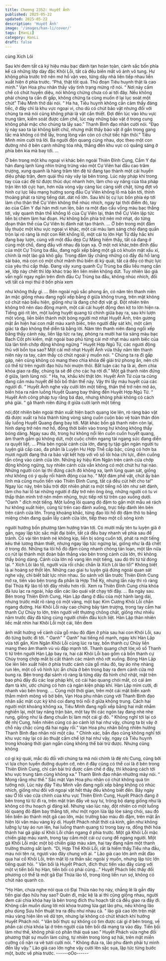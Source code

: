 ```yaml
---
title: Chương 2352: Huyết Ảnh
published: 2025-05-22
updated: 2025-05-22
description: 'Huyết Ảnh'
image: '/images/han-li/cover/'
tags: [HanLi]
category: HanLi
draft: false
---
```


cùng Xích Lôi

Sau khi đem tất cả ký hiệu màu bạc đánh tan hoàn toàn, cảnh sắc
bốn phía kể cả những lớp dày đặc Khôi Lỗi, tất cả đều biến mất
vô ảnh vô tung.
Hư không phía trước trở nên mơ hồ vặn vẹo, từng dãy nhà liên
tiếp nhau liền xuất hiện ở phía trước.
“Phá, thật tốt quá. Thủ đoạn Tiêu huynh thật là cao minh.” Vạn
Hoa phu nhân thấy vậy tình trạng mừng rỡ nói.
“ Nơi này cấm chế có chút huyền diệu, nói không chừng chưa có
ai tới đây. Nếu không phải chúng ta cần đi gấp, không chừng ta
cũng muốn ở lại lục soát một chút” Tiêu Minh thở dài nói.
“ Ha ha, Tiêu huynh không cần cảm thấy đáng tiếc, ở đây chỉ là
khu vực ngoại vi, cho dù có chút bảo vật nhưng đối với chúng ta
mà nói cũng không phải là vật cần thiết. Đợi đến lúc vào khu vực
trung tâm, kiểm soát được cấm chế, lúc này những bảo vật ở
trong cung không phải mặc cho chúng ta lấy sao.” Thanh Bình
đạo nhân cười nói.
“Đạo lý này sao ta lại không biết chứ, nhưng mắt thấy bảo vật ở
gần trong gang tấc mà không có thể lấy, trong lòng vẫn còn có
chút tiếc hận thôi.” Tiêu Minh mỉm cười trả lời.
Ba người độn quang cùng nhau, dọc theo một con đường nhỏ ở
bên cạnh những tòa nhà, thẳng đến khu vực có quầng sáng ở
phía bên kia mà bay tới.
...

Ở bên trong một khu ngoại vi khác bên ngoài Thiên Đỉnh Cung,
Cẩm Y đại hán đang lạnh lùng nhìn trừng trừng vào một Cự Viên
hai đầu cao trăm trượng, xung quanh là hàng trăm tên đệ tử đang
tạo thành một cái huyền diệu pháp trận, đem quái thú này vây lại
bên trong.
Lúc này pháp khí trong tay của các đệ tử được thúc dục nhanh
hơn, làm cho uy năng của tòa pháp trận lên tới cực hạn, hơn nữa
vòng vậy càng lúc càng siết chặt, từng đợt vô hình cự lực liều
mạng hướng song đầu Cự Viên khổng lồ mà bắn tới, thỉnh thoảng
phát ra từng tiếng dát..dát nổ lớn.
Sau khi bị cự lực bốn phía ép tới làm cho thân thể Cự Viên không
thể nhúc nhích, ngay tại thời điểm đó, tay áo của Cẩm Y đại hán
mới run lên, bắn ra một đạo cầu vồng màu bạc thẳng tới, vây
quanh thân thể khổng lồ của Cự Viên lại, thân thể Cự Viên lập tức
liền bị chém làm hai đoạn.
Hư không bốn phía trở nên mờ nhạt, do từng đoạn thân thể của
Cự Viên bị đánh nát tạo thành.
...
Ở bên trong một đầm lầy thuộc một khu vực ngoại vi khác, một
cái màu lam sáng chói đang quấn tròn lại rõ ràng là một con Rết
khổng lồ, một cái to lớn Hạt Tử đầy hắc khi đang bay lượn, cùng
với một đầu dẹp Cự Mảng hiếm thấy, tất cả đang ở cùng một chổ,
đang đấu với nhau đá loạn xạ.
Ở một nơi khác,trên đỉnh đầu của một Cự Trùng ba đầu, đang
ngồi xếp bằng một gã có khuôn mặt xấu xí, chính là một lão già
khô gầy.
Trong đầm lầy chẳng những có đầy đủ hổ lang sài báo, mà con có
một chút mãnh thú biến dị kỳ quái, tất cả đều có thực lực của yêu
thú cấp thấp. Đang vây xung quanh Cự Trùng ba đầu liều mạng
cắn xé, lớp này chết thì lớp khác trào lên liên miên không dứt.
Tuy nhiên lão giả vẫn ngồi ngay ngắn trên đỉnh đầu Cự Trùng ba
đầu, không nhúc nhích, đối với tất cả mọi thứ ở bốn phía xem

như không thấy gì.
...
Bên ngoài ngũ sắc phong ấn, có năm tên thanh niên ăn mặc
giống nhau đang ngồi xếp bằng ở giữa không trung, trên mặt
không có chút nào biểu hiện, giống như là đang chờ đợi vật gì.
Đột nhiên trên không trở nên dao động mạnh, một cái cái huyệt
động đen kịt to lớn hiện ra.
Tiếng gió rít lên, một luồng huyết quang từ chính giữa bay ra, sau
khi lượn một vòng, liền biến thành một bóng người mờ nhạt Huyết
Ảnh, trên gương mặt ẩn hiện hai con mắt màu xanh biếc, trên
người đầy sát khí, một cảm giác tà đạo không thể diễn tả bằng
lời.
Năm tên thanh niên đang ngồi xếp bằng thấy cảnh này, liền lập
tức ra tay, phóng ra mười hai tia sáng màu bạc Bạch Cốt phi
kiếm, mặt ngoài bao phủ từng cái mờ nhạt màu xanh biếc của lửa
lân tinh chớp động không ngừng
“ Huyết Hợp Ngũ Tử, các ngươi động thủ với bổn tọa sao? Một
cái mờ nhạt Huyết Ảnh vừa thấy năm tên thanh niên này ra tay,
cảm thấy có chút ngoài ý muốn nói.
“ Chúng ta ra đi gấp gáp, nên cũng không có mang theo chìa
khóa để giải trừ phong ấn, nên chỉ có thể từ trên người đạo hữu
hỏi mượn thôi. Bất luận các hạ là ai, đem chìa khóa giao ra đây,
chúng ta sẽ để cho các hạ rời đi.” Một gã thanh niên đứng ở giữa,
lạnh lùng nói.
“ Ha, ha, khẩu khí thật lớn. Huyết Ảnh Tử của ta cũng đang cần
máu huyết để bồi bổ thân thể này. Vậy thì lấy máu huyết của các
ngươi đi. “ Huyết Ảnh nghe vậy cười lớn một tiếng, thân thể trở
nên mờ ảo, biến hóa ra năm luồng Huyết Quang bay thẳng đến
Huyết Hợp Ngũ Tử.
“ Huyết Ảnh công pháp tuy rằng bá đạo, nhưng không phải không
có cách phá giải. “ gã thanh niên đứng ở giữa cười lạnh một tiếng

nói,đột nhiên bên ngoài thân xuất hiện bạch quang lóe lên, rỏ
ràng bảo vật đã được xuất ra hóa thành từng vòng sáng cuồn
cuộn bảo vệ toàn thân đón lấy luồng Huyết Quang đang bay tới.
Mặt khác bốn gã thanh niên còn lại, hình dạng trở nên mơ hồ,
đồng thời biến vào trong hư không không thấy bóng dáng.
Ngay sau đó, trong hư không nổi lên cuồn cuồn huyết quang, âm
thanh gầm gú không dứt, một cuộc chiến ngang tài ngang sức
đang diễn ra quyết liệt.
...
Phía bên ngoài cánh cửa lớn, đang tụ tập gần ngàn người tu
luyện giả cấp cao, đa phần là Luyện Hư Hợp Thể cấp bậc, cũng
có hơn ba mươi người đang thả ra bảo vật kết hợp với vô số lôi
hỏa chi lực, điên cuồng tấn công vào cánh cửa lớn.
Những ký hiệu Kim Ngân trên cánh cửa chớp động không ngừng,
tuy nhiên cánh cửa vẫn không có một chút hư hại nào.
Những người còn lại thì đứng cách đó không xa, lạnh lùng quan
sát, giống như không có ý quấy rối hành động của họ.
“ Một đám phế vật, chút ấy bản lĩnh mà cũng muốn tiến vào Thiên
Đỉnh Cung, tất cả đều cút hết cho ta!”
Ngay lúc này, trên bầu trời đột nhiên phát ra một tiếng nổ lớn như
sét đánh, làm cho hai lổ tai những người ở đây trở nên ông ông,
những người có tu vi thấp thân mình trở nên mềm nhủng, trực
tiếp rơi từ trên cao xuống dưới.
"Oanh " đích một tiếng.
Một luồng lôi quang đỏ đậm to gần một mẫu xé rách hư không
xuất hiện, cũng từ trên cao đánh xuống, trực tiếp đánh lên bên
trên cánh cửa lớn.
Trong khoảng khắc, từng đạo lôi hồ đỏ đậm thô to bằng miệng
chén đang quấn lấy cánh cửa lớn, tiếp theo một cỗ sóng kinh

người hướng bốn phương tám hướng tràn tới.
Có mười mấy tên tu luyện giả ở gần, ngay lập tức sắc mặt đại
biến, tất cả đều bay nhanh về phía sau để tránh.
Có vài tên tránh né không kịp, liền bị sóng cuốn tới, phát ra một
tiếng kêu thê lương thảm thiết, nhưng ngay lập tức ngừng lại,
giống như là đã chết ở trong đó.
Những tia lôi hồ đỏ đậm cũng nhanh chóng tán loạn, một lần nữa
co rút lại thành một đoàn bắn thẳng vào bên trong cánh cửa lớn,
thì không thấy bóng dáng.
Cánh cửa lớn nổ vang lên một tiếng, sau đó thì từ từ đóng lại.
“ Xích Lôi lão tổ, người vừa rồi chắc chắn là Xích Lôi lão tổ!”
Không biết là ai hoảng sợ thốt lên.
Những cao giai tu luyện giả đứng ngoài quan sát nghe vậy, chỉ
biết bất lực nhìn nhau.
So sánh với lần trước Thiên Đỉnh Cung mở ra, tiến vào bên trong
đa phần là Hợp Thể Kỳ, nhưng lần này thì rỏ ràng Đại Thừa Kỳ
lão tổ tới đây nhiều hơn rồi.
Xem ra Thiên Đỉnh Cung chìa khóa đã lưu lạc ra ngoài, hấp dẫn
các lão quái vật chạy tới đây.
...
Ba ngày sau. Bên trong Thiên Đỉnh Cung, Hàn Lập đang ở đầu
của một hành lang dài, nhưng trước mắt rõ ràng có một vàng, một
bạc Kim Cương Khôi Lỗi chắn ngang đường.
Hai Khôi Lỗi này cao chừng bảy tám trượng, trong tay cầm hai
thanh Cự Chùy to lớn, trên người vết thương chồng chất, giống
như nhiều năm trước đây đã từng cùng người chiến đấu kịch liệt.
Hàn Lập thản nhiên liếc mắt nhìn hai Khôi Lỗi một cái, liền đem

ánh mắt hướng về cánh cửa gỗ màu đỏ đậm ở phía sau hai con
Khôi Lỗi, sau đó từng bước đi tới.
“ Oanh” “ Oanh” hai tiếng nổ mạnh, ngay khi Hàn Lập vừa tới gần,
Kim Ngân Khôi Lỗi cùng lúc ra tay, bốn thanh cự Chùy liền mang
theo âm thanh vù vù đập mạnh tới.
Thanh quang chợt lóe,vô số Thanh ti từ trên người Hàn Lập bay
ra, hai cái Khôi Lỗi bao gồm cả bốn thanh cự Chùy trong chớp
mắt bị cắt thành các mảnh nhỏ rớt xuống.
Bóng Hàn Lập lóe lên liền xuất hiện ở phía trước cánh cửa gỗ
màu đỏ, tay áo nhẹ nhàng run lên, một cổ vô hình lực ẩn chứa ở
bên trong bay ra đem cánh cửa mở bung ra.
Bên trong đại sảnh rõ ràng là từng dãy đá hình chữ nhật, mặt trên
bao phủ đầy đủ các loại pháp khí, có cái hào quang chói mắt, có
cái ảm đạm tà khí, ước chừng có hơn cả ngàn kiện pháp khí.
Hàn Lập mỉm cười, đi nhanh vào bên trong.
...
Cùng một thời gian, trên một cái mặt biển xanh thẳm mênh mông
vô bờ bến, Vạn Hoa phu nhân cùng với Thanh Bình đạo nhân sắc
mặt cực kỳ khó coi đang trôi nổi ở giữa không trung.
Cách hai người một khoảng không xa, Tiêu Minh đang ngồi xếp
bằng hai mắt nhắm nghiền lại, một tay nâng trận bàn, một tay thì
các ngón tay đang nhè nhẹ rung, giống như là đang chuẩn bị làm
một cái gì đó.
“ Không nghĩ tới lại có đệ nhị Cung, hiển nhiên cũng có ảo cảnh
lợi hại như vậy, chúng ta bị vây ở chỗ này chắc cũng đã hai ngày
rồi.” Vạn Hoa phu nhân bỗng nhiên hướng Thanh Bình đạo nhân
nói một câu.
“ Chính xác, bần đạo cũng không nghĩ tới khu vực này lại có ảo
thuật cấm chế lợi hại như vậy, ngay cả Tiêu huynh trong khoảng
thời gian ngắn cũng không thể bài trừ được. Nhưng cũng không

có gì kỳ quái, mắc dù đối với chúng ta mà nói chính là đệ nhị
Cung, cũng bởi vì lựa chọn tuyến đường duyên cớ, nên ở đây
cũng có thể coi là ở bên trong Thiên Đỉnh Cung, chỉ cần bài trừ
được cấm chế ở đây, thì khoảng cách tới khu vực trung tâm cũng
không xa.” Thanh Bình đạo nhân nhướng mày nói.
“ Mong rằng như thế.” Sắc mặt Vạn Hoa phu nhân có chút không
quá tin tưởng nói.
Lúc này đây Tiêu Minh vẫn đang ngồi xếp bằng không có nhúc
nhích, giống như đối với ngoại vật hết thảy đều không biết đến.
Bảy ngày sau
Ở lối vào cửa chính của khu vực Thiên Đỉnh Cung, Huyết Phách
đang ở bên trong từ từ đi ra, trên mặt tràn đầy vẽ suy tư, trông bộ
dạng giống như là không có thu hoạch gì đáng kể.
Nhưng vào lúc này, đột nhiên có một luồng lôi quang đỏ đậm bay
thẳng tới, như một ngọn lửa lập lòe sáng chói, sau đó liền biến ảo
thành một gã cao lớn, mặc trường bào màu đỏ đậm, trên mặt ẩn
hiện lôi văn màu vàng kỳ dị.
Huyết Phách nhất thời cả kinh, gần như không lưỡng lự tay áo
run lên, hai luồng thanh quang từ trong bay ra, đồng thời hóa
thành hai gã giáp sĩ Khôi Lỗi chắn ngang ở phía trước.
Một gã Khôi Lỗi mặc chiến giáp màu xanh, trong tay cầm một cái
cự cung để ngang người. Một gã Khôi Lỗi mặc một bộ chiến giáp
màu xám, hai tay đang nắm một thanh trường thương sắt lạnh.
“Di, Hợp Thể Khôi Lỗi, rất là hiếm thấy.Tiểu nha đầu, mau nói tên
ra, ngươi vào đây chung với ai. “ Lão giả cao lớn ánh mắt đảo
qua hai cổ Khôi Lỗi, trên mặt lộ ra thần sắc ngoài ý muốn, nhưng
lập tức lớn tiếng quát hỏi.
“ Vãn bối là Huyết Phách, đích thực tiến vào đây cùng với một vị
tiền bối họ Hàn, tiền bối có phải cũng…” Huyết Phách liếc thấy đối
phương có thể là một gã Đại Thừa lão tổ, trong lòng liền run sợ,
không có chút nào quanh co.

"Họ Hàn, chưa nghe nói qua có Đại Thừa nào họ này, chẳng lẽ là
gần đây tiến giai đạo hữu hay sao? Quên đi, mặc kệ là ai thì cũng
giống nhau, người đem cái chìa khóa hay là bên trong đích thu
hoạch tất cả đều giao ra đây đi. Không cần muốn dùng lời nói
khoa trương lừa gạt lão phu, nếu không lão phu dùng Sưu hồn
thuật tra ra đều như nhau cả. " lão giả cao lớn trên mặt màu vàng
hiện lên vẽ dữ tợn, nhưng lại không có chút khách khí hướng
Huyết Phách nói.
“ Vãn bối thực sự không có tìm được cái gì ở bên trong, về phần
cái chìa khóa lại ở trên người của tiền bối đã mang ta vào đây.
Tiền bối làm như thế, không phải có phần thái quá sao.” Huyết
Phách vừa nghe đối phương thật sự muốn làm cứng, tự nhiên
trong lòng sợ hãi, trên mặt miễn cưỡng cố nặn ra vẽ tươi cười
nói.
“ Không đưa ra, lão phu đành phải tự mình đến lấy vậy.” Lão giả
cao lớn nghe vậy cười lên sặc sụa, lập tức từng bước một, bước
về phía trước.
------oOo------
